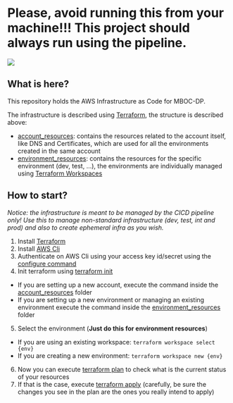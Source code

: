 # Please, avoid running this from your machine!!! This project should always run using the pipeline.

![](https://codebuild.eu-central-1.amazonaws.com/badges?uuid=eyJlbmNyeXB0ZWREYXRhIjoiNUtKT1JZRWtucFBLWVlVQ053L09ON0tIVmZQQ0FKUXRQcjFxU2hSUjZiVThkZXVmQ2tWWEVmRTdQUXNpVGtJOExrR1p4L0ZaWVNpdzZIMGZJcHY4SlRVPSIsIml2UGFyYW1ldGVyU3BlYyI6ImpEUFA3TGhGbHNNaVdxY0MiLCJtYXRlcmlhbFNldFNlcmlhbCI6MX0%3D&branch=develop)

## What is here?
This repository holds the AWS Infrastructure as Code for MBOC-DP.

The infrastructure is described using [Terraform](https://www.terraform.io/), the structure is described above:

* [account_resources](account_resources/): contains the resources related to the account itself, like DNS and Certificates, which are used for all the environments created in the same account
* [environment_resources](environment_resources/): contains the resources for the specific environment (dev, test, ...), the environments are individually managed using [Terraform Workspaces](https://www.terraform.io/docs/commands/workspace/index.html)

## How to start?

*Notice: the infrastructure is meant to be managed by the CICD pipeline only! Use this to manage non-standard infrastructure (dev, test, int and prod) and also to create ephemeral infra as you wish.*

1. Install [Terraform](https://www.terraform.io/downloads.html)
2. Install [AWS Cli](https://docs.aws.amazon.com/cli/latest/userguide/cli-chap-install.html)
3. Authenticate on AWS Cli using your access key id/secret using the [configure command](https://docs.aws.amazon.com/cli/latest/userguide/cli-chap-configure.html#cli-quick-configuration)
4. Init terraform using [terraform init](https://www.terraform.io/docs/commands/init.html)
  - If you are setting up a new account, execute the command inside the [account_resources](account_resources) folder
  - If you are setting up a new environment or managing an existing environment execute the command inside the [environment_resources](environment_resources) folder
5. Select the environment (**Just do this for environment resources**)
  - If you are using an existing workspace: `terraform workspace select {env}`
  - If you are creating a new environment: `terraform workspace new {env}`
6. Now you can execute [terraform plan](https://www.terraform.io/docs/commands/plan.html) to check what is the current status of your resources
7. If that is the case, execute [terraform apply](https://www.terraform.io/docs/commands/apply.html) (carefully, be sure the changes you see in the plan are the ones you really intend to apply)
